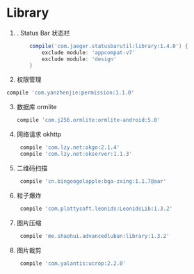 # Library

1. . Status Bar 状态栏

   ```groovy
       compile('com.jaeger.statusbarutil:library:1.4.0') {
           exclude module: 'appcompat-v7'
           exclude module: 'design'
       }
   ```

2. 权限管理

```groovy
compile 'com.yanzhenjie:permission:1.1.0'
```

3. 数据库 ormlite

   ```groovy
   compile 'com.j256.ormlite:ormlite-android:5.0'
   ```

4. 网络请求 okhttp

   ```groovy
    compile 'com.lzy.net:okgo:2.1.4'
    compile 'com.lzy.net:okserver:1.1.3'
   ```
5. 二维码扫描

   ```groovy
    compile 'cn.bingoogolapple:bga-zxing:1.1.7@aar'
   ```
6. 粒子爆炸

   ```groovy
    compile 'com.plattysoft.leonids:LeonidsLib:1.3.2'
   ```
7. 图片压缩

   ```groovy
    compile 'me.shaohui.advancedluban:library:1.3.2'
   ```
8. 图片裁剪

   ```groovy
    compile 'com.yalantis:ucrop:2.2.0'
   ```
